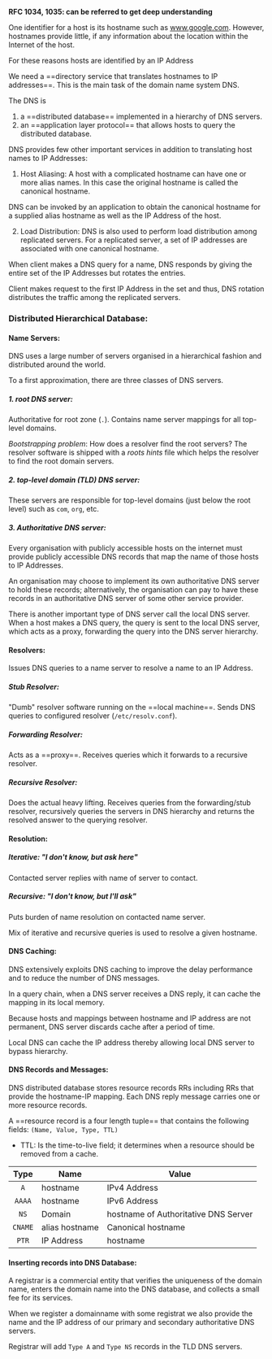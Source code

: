 **RFC 1034, 1035: can be referred to get deep understanding**

One identifier for a host is its hostname such as www.google.com. However, hostnames provide little, if any information about the location within the Internet of the host.

For these reasons hosts are identified by an IP Address

We need a ==directory service that translates hostnames to IP addresses==. This is the main task of the domain name system DNS. 


The DNS is
1. a ==distributed database== implemented in a hierarchy of DNS servers.
2. an ==application layer protocol== that allows hosts to query the distributed database.

DNS provides few other important services in addition to translating host names to IP Addresses:

1. Host Aliasing: 
A host with a complicated hostname can have one or more alias names. In this case the original hostname is called the canonical hostname. 

DNS can be invoked by an application to obtain the canonical hostname for a supplied alias hostname as well as the IP Address of the host.

2. Load Distribution: 
DNS is also used to perform load distribution among replicated servers. For a replicated server, a set of IP addresses are associated with one canonical hostname.

When client makes a DNS query for a name, DNS responds by giving the entire set of the IP Addresses but rotates the entries.

Client makes request to the first IP Address in the set and thus, DNS rotation distributes the traffic among the replicated servers.


### Distributed Hierarchical Database:

#### Name Servers:
DNS uses a large number of servers organised in a hierarchical fashion and distributed around the world.

To a first approximation, there are three classes of DNS servers.

##### 1. root DNS server:
Authoritative for root zone (`.`). Contains name server mappings for all top-level domains.

*Bootstrapping problem*: How does a resolver find the root servers?
The resolver software is shipped with a *roots hints* file which helps the resolver to find the root domain servers.

##### 2. top-level domain (TLD) DNS server:
These servers are responsible for top-level domains (just below the root level) such as `com`, `org`, etc.

##### 3. Authoritative DNS server:
Every organisation with publicly accessible hosts on the internet must provide publicly accessible DNS records that map the name of those hosts to IP Addresses.

An organisation may choose to implement its own authoritative DNS server to hold these records; alternatively, the organisation can pay to have these records in an authoritative DNS server of some other service provider.


There is another important type of DNS server call the local DNS server. When a host makes a DNS query, the query is sent to the local DNS server, which acts as a proxy, forwarding the query into the DNS server hierarchy.


#### Resolvers:
Issues DNS queries to a name server to resolve a name to an IP Address.

##### Stub Resolver:
"Dumb" resolver software running on the ==local machine==. Sends DNS queries to configured resolver (`/etc/resolv.conf`).

##### Forwarding Resolver:
Acts as a ==proxy==. Receives queries which it forwards to a recursive resolver.

##### Recursive Resolver:
Does the actual heavy lifting. 
Receives queries from the forwarding/stub resolver, recursively queries the servers in DNS hierarchy and returns the resolved answer to the querying resolver.

#### Resolution:

##### Iterative: "I don't know, but ask here"
Contacted server replies with name of server to contact.

##### Recursive: "I don't know, but I'll ask"
Puts burden of name resolution on contacted name server.

Mix of iterative and recursive queries is used to resolve a given hostname.



#### DNS Caching:
DNS extensively exploits DNS caching to improve the delay performance and to reduce the number of DNS messages.

In a query chain, when a DNS server receives a DNS reply, it can cache the mapping in its local memory.

Because hosts and mappings between hostname and IP address are not permanent, DNS server discards cache after a period of time.

Local DNS can cache the IP address thereby allowing local DNS server to bypass hierarchy.



#### DNS Records and Messages:
DNS distributed database stores resource records RRs including RRs that provide the hostname-IP mapping. Each DNS reply message carries one or more resource records.

A ==resource record is a four length tuple== that contains the following fields: `(Name, Value, Type, TTL)`

- TTL: Is the time-to-live field; it determines when a resource should be removed from a cache.

|Type|Name|Value|
|:--:|--|--|
| `A`|hostname|IPv4 Address|
| `AAAA`|hostname|IPv6 Address|
| `NS` | Domain | hostname of Authoritative DNS Server |
| `CNAME` | alias hostname | Canonical hostname |
| `PTR` | IP Address | hostname |


#### Inserting records into DNS Database:

A registrar is a commercial entity that verifies the uniqueness of the domain name, enters the domain name into the DNS database, and collects a small fee for its services.

When we register a domainname with some registrat we also provide the name and the IP address of our primary and secondary authoritative DNS servers.

Registrar will add $\texttt{Type A}$ and $\texttt{Type NS}$ records in the TLD DNS servers.